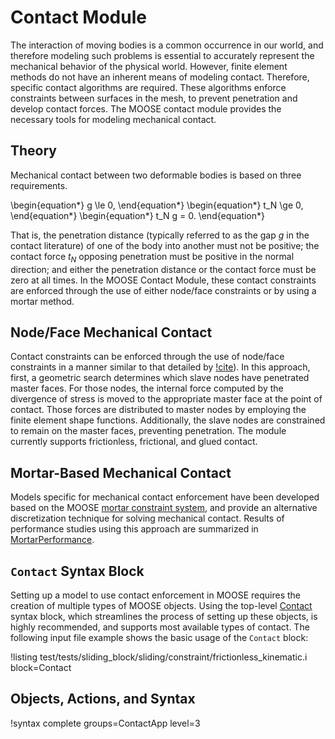 # Contact Module

The interaction of moving bodies is a common occurrence in our world, and therefore modeling such problems is essential to accurately represent the mechanical behavior of the physical world. However, finite element methods do not have an inherent means of modeling contact. Therefore, specific contact algorithms are required. These algorithms enforce constraints between surfaces in the mesh, to prevent penetration and develop contact forces. The MOOSE contact module provides the necessary tools for modeling mechanical contact.

[](---)

## Theory

Mechanical contact between two deformable bodies is based on three requirements.

\begin{equation*}
g \le 0,
\end{equation*}
\begin{equation*}
t_N \ge 0,
\end{equation*}
\begin{equation*}
t_N g = 0.
\end{equation*}


That is, the penetration distance (typically referred to as the gap $g$ in the contact literature) of one of the body into another must not be positive; the contact force $t_N$ opposing penetration must be positive in the normal direction; and either the penetration distance or the contact force must be zero at all times.  In the MOOSE Contact Module, these contact constraints are enforced through the use of either node/face constraints or by using a mortar method. 

[](---)

## Node/Face Mechanical Contact

Contact constraints can be enforced through the use of node/face constraints in a manner similar to that detailed by [!cite](heinstein_algorithm_1999)). In this approach, first, a geometric search determines which slave nodes have penetrated master faces. For those nodes, the internal force computed by the divergence of stress is moved to the appropriate master face at the point of contact. Those forces are distributed to master nodes by employing the finite element shape functions. Additionally, the slave nodes are constrained to remain on the master faces, preventing penetration. The module currently supports frictionless, frictional, and glued contact.

[](---)

## Mortar-Based Mechanical Contact

Models specific for mechanical contact enforcement have been developed based on the MOOSE 
[mortar constraint system](Constraints/index.md), and provide an alternative
discretization technique for solving mechanical contact. Results of performance studies
using this approach are summarized in [MortarPerformance](modules/contact/MortarPerformance.md). 

[](---)

## `Contact` Syntax Block

Setting up a model to use contact enforcement in MOOSE requires the creation of
multiple types of MOOSE objects. Using the top-level
[Contact](/Contact/index.md) syntax block, which streamlines the process of
setting up these objects, is highly recommended, and supports most available types of contact.
The following input file example shows the basic usage of the `Contact` block:

!listing test/tests/sliding_block/sliding/constraint/frictionless_kinematic.i block=Contact

## Objects, Actions, and Syntax

!syntax complete groups=ContactApp level=3
